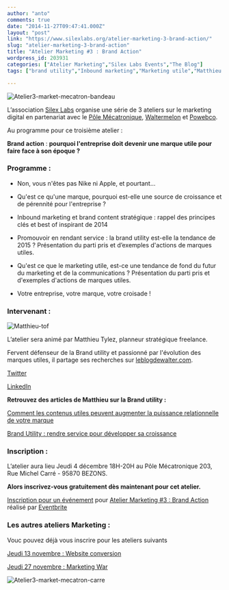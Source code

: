 ```yaml
---
author: "anto"
comments: true
date: "2014-11-27T09:47:41.000Z"
layout: "post"
link: "https://www.silexlabs.org/atelier-marketing-3-brand-action/"
slug: "atelier-marketing-3-brand-action"
title: "Atelier Marketing #3 : Brand Action"
wordpress_id: 203931
categories: ["Atelier Marketing","Silex Labs Events","The Blog"]
tags: ["brand utility","Inbound marketing","Marketing utile","Matthieu Tylez","pole mecatronique"]

---
```

![Atelier3-market-mecatron-bandeau](https://www.silexlabs.org/wp-content/uploads/2014/10/Atelier3-market-mecatron-bandeau.png)

L’association [Silex Labs](https://www.silexlabs.org/) organise une série de 3 ateliers sur le marketing digital en partenariat avec le [Pôle Mécatronique](http://www.agglo-argenteuil-bezons.fr/economie-et-emploi/pole-mecatronique/), [Waltermelon](http://waltermelon.fr/) et [Powebco](http://www.powebco.fr).

Au programme pour ce troisième atelier :

**Brand action** : **pourquoi l'entreprise doit devenir une marque utile pour faire face à son époque ?**


### **Programme :**






  * Non, vous n'êtes pas Nike ni Apple, et pourtant...


  * Qu'est ce qu'une marque, pourquoi est-elle une source de croissance et de pérennité pour l'entreprise ?


  * Inbound marketing et brand content stratégique : rappel des principes clés et best of inspirant de 2014


  * Promouvoir en rendant service : la brand utility est-elle la tendance de 2015 ? Présentation du parti pris et d’exemples d'actions de marques utiles.


  * Qu'est ce que le marketing utile, est-ce une tendance de fond du futur du marketing et de la communications ? Présentation du parti pris et d'exemples d'actions de marques utiles.


  * Votre entreprise, votre marque, votre croisade !





### **Intervenant :**


![Matthieu-tof](https://www.silexlabs.org/wp-content/uploads/2014/10/Matthieu-tof.png)

L’atelier sera animé par Matthieu Tylez, planneur stratégique freelance.

Fervent défenseur de la Brand utility et passionné par l'évolution des marques utiles, il partage ses recherches sur [leblogdewalter.com](http://leblogdewalter.com/).

[Twitter](https://twitter.com/Ycontent)

[LinkedIn](http://fr.linkedin.com/pub/matthieu-tylez/36/58/427/)

**Retrouvez des articles de Matthieu sur la Brand utility :**

[Comment les contenus utiles peuvent augmenter la puissance relationnelle de votre marque](http://leblogdewalter.com/2014/09/16/youtility-comment-les-contenus-utiles-peuvent-augmenter-la-puissance-relationnelle-de-votre-marque)

[Brand Utility : rendre service pour développer sa croissance](http://leblogdewalter.com/2014/06/17/brand-utility-rendre-service-pour-developper-sa-croissance/)




### **Inscription :**


L’atelier aura lieu Jeudi 4 décembre 18H-20H au Pôle Mécatronique 203, Rue Michel Carré - 95870 BEZONS.

**Alors inscrivez-vous gratuitement dès maintenant pour cet atelier.**





[Inscription pour un événement](http://www.eventbrite.fr/r/etckt) pour [Atelier Marketing #3 : Brand Action](https://www.eventbrite.fr/e/billets-atelier-marketing-3-brand-action-14016645163?ref=etckt) réalisé par [Eventbrite](http://www.eventbrite.fr?ref=etckt)











### **Les autres ateliers Marketing :**







Vouc pouvez déjà vous inscrire pour les ateliers suivants




[Jeudi 13 novembre : Website conversion](https://www.silexlabs.org/atelier-marketing-1-website-conversion/)




[Jeudi 27 novembre : Marketing War](https://www.silexlabs.org/atelier-marketing-2-marketing-wars/)


![Atelier3-market-mecatron-carre](https://www.silexlabs.org/wp-content/uploads/2014/10/Atelier3-market-mecatron-carre.png)

